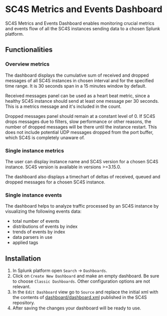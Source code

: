 # SC4S Metrics and Events Dashboard
SC4S Metrics and Events Dashboard enables monitoring crucial metrics and events flow of all the SC4S instances sending data to a chosen Splunk platform.


## Functionalities

### Overview metrics
The dashboard displays the cumulative sum of received and dropped messages of all SC4S instances in chosen interval and for the specified time range. It is 30 seconds span in a 15 minutes window by default.

Received messages panel can be used as a heart beat metric, since a healthy SC4S instance should send at least one message per 30 seconds. This is a metrics message and it's included in the count.

Dropped messages panel should remain at a constant level of 0. If SC4S drops messages due to filters, slow performance or other reasons, the number of dropped messages will be there until the instance restart. This does not include potential UDP messages dropped from the port buffer, which SC4S is completely unaware of.

### Single instance metrics
The user can display instance name and SC4S version for a chosen SC4S instance.
SC4S version is available in versions >=3.15.0.

The dashboard also displays a timechart of deltas of received, queued and dropped messages for a chosen SC4S instance.

### Single instance events
The dashboard helps to analyze traffic processed by an SC4S instance by visualizing the following events data:

- total number of events
- distributions of events by index
- trends of events by index
- data parsers in use
- applied tags

## Installation
1. In Splunk platform open `Search` -> `Dashboards`.  
2. Click on `Create New Dashboard` and make an empty dashboard. Be sure to choose `Classic Dashboards`. Other configuration options are not relevant.  
3. In the `Edit Dashboard` view go to `Source` and replace the initial xml with the contents of [dashboard/dashboard.xml](https://github.com/splunk/splunk-connect-for-syslog/blob/sc4s_dashboard_110/dashboard/dashboard.xml) published in the SC4S repository.
4. After saving the changes your dashboard will be ready to use.